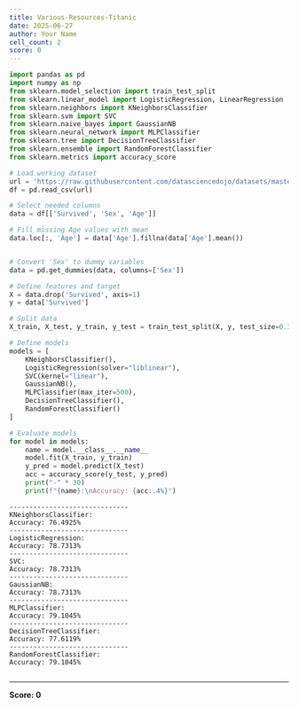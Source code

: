 ```yaml
---
title: Various-Resources-Titanic
date: 2025-06-27
author: Your Name
cell_count: 2
score: 0
---
```


```python
import pandas as pd
import numpy as np
from sklearn.model_selection import train_test_split
from sklearn.linear_model import LogisticRegression, LinearRegression
from sklearn.neighbors import KNeighborsClassifier
from sklearn.svm import SVC
from sklearn.naive_bayes import GaussianNB
from sklearn.neural_network import MLPClassifier
from sklearn.tree import DecisionTreeClassifier
from sklearn.ensemble import RandomForestClassifier
from sklearn.metrics import accuracy_score

# Load working dataset
url = 'https://raw.githubusercontent.com/datasciencedojo/datasets/master/titanic.csv'
df = pd.read_csv(url)

# Select needed columns
data = df[['Survived', 'Sex', 'Age']]

# Fill missing Age values with mean
data.loc[:, 'Age'] = data['Age'].fillna(data['Age'].mean())


# Convert 'Sex' to dummy variables
data = pd.get_dummies(data, columns=['Sex'])

# Define features and target
X = data.drop('Survived', axis=1)
y = data['Survived']

# Split data
X_train, X_test, y_train, y_test = train_test_split(X, y, test_size=0.3, random_state=21)

# Define models
models = [
    KNeighborsClassifier(),
    LogisticRegression(solver="liblinear"),
    SVC(kernel="linear"),
    GaussianNB(),
    MLPClassifier(max_iter=500),
    DecisionTreeClassifier(),
    RandomForestClassifier()
]

# Evaluate models
for model in models:
    name = model.__class__.__name__
    model.fit(X_train, y_train)
    y_pred = model.predict(X_test)
    acc = accuracy_score(y_test, y_pred)
    print("-" * 30)
    print(f"{name}:\nAccuracy: {acc:.4%}")

```

    ------------------------------
    KNeighborsClassifier:
    Accuracy: 76.4925%
    ------------------------------
    LogisticRegression:
    Accuracy: 78.7313%
    ------------------------------
    SVC:
    Accuracy: 78.7313%
    ------------------------------
    GaussianNB:
    Accuracy: 78.7313%
    ------------------------------
    MLPClassifier:
    Accuracy: 79.1045%
    ------------------------------
    DecisionTreeClassifier:
    Accuracy: 77.6119%
    ------------------------------
    RandomForestClassifier:
    Accuracy: 79.1045%
    


```python

```


---
**Score: 0**